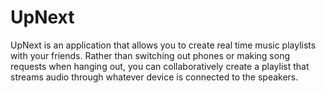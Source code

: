 # UpNext

UpNext is an application that allows you to create real time music playlists with your friends. Rather than switching out phones or making song requests when hanging out, you can collaboratively create a playlist that streams audio through whatever device is connected to the speakers.
